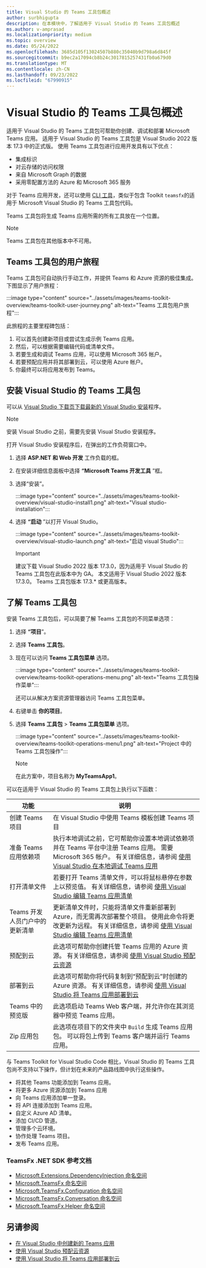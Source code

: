 ```yaml
---
title: Visual Studio 的 Teams 工具包概述
author: surbhigupta
description: 在本模块中，了解适用于 Visual Studio 的 Teams 工具包概述
ms.author: v-amprasad
ms.localizationpriority: medium
ms.topic: overview
ms.date: 05/24/2022
ms.openlocfilehash: 3685d105f13024507b880c35040b9d798a6d845f
ms.sourcegitcommit: b9ec2a17094cb8b24c3017815257431fb0a679d0
ms.translationtype: MT
ms.contentlocale: zh-CN
ms.lasthandoff: 09/23/2022
ms.locfileid: "67990915"
---
```

# <a name="teams-toolkit-overview-for-visual-studio"></a>Visual Studio 的 Teams 工具包概述

适用于 Visual Studio 的 Teams 工具包可帮助你创建、调试和部署 Microsoft Teams 应用。 适用于 Visual Studio 的 Teams 工具包是 Visual Studio 2022 版本 17.3 中的正式版。 使用 Teams 工具包进行应用开发具有以下优点：

* 集成标识
* 对云存储的访问权限
* 来自 Microsoft Graph 的数据
* 采用零配置方法的 Azure 和 Microsoft 365 服务

对于 Teams 应用开发，还可以使用 [CLI 工具](https://github.com/OfficeDev/TeamsFx/blob/dev/docs/cli/user-manual.md)，类似于包含 Toolkit `teamsfx`的适用于 Microsoft Visual Studio 的 Teams 工具包代码。

Teams 工具包将生成 Teams 应用所需的所有工具放在一个位置。

> [!NOTE]
> Teams 工具包在其他版本中不可用。

## <a name="user-journey-of-teams-toolkit"></a>Teams 工具包的用户旅程

Teams 工具包可自动执行手动工作，并提供 Teams 和 Azure 资源的极佳集成。 下图显示了用户旅程：

:::image type="content" source="../assets/images/teams-toolkit-overview/teams-toolkit-user-journey.png" alt-text="Teams 工具包用户旅程":::

此旅程的主要里程碑包括：

1. 可以首先创建新项目或尝试生成示例 Teams 应用。
1. 然后，可以根据需要编辑代码或清单文件。
1. 若要生成和调试 Teams 应用，可以使用 Microsoft 365 帐户。
1. 若要预配应用并将其部署到云，可以使用 Azure 帐户。
1. 你最终可以将应用发布到 Teams。

## <a name="install-teams-toolkit-for-visual-studio"></a>安装 Visual Studio 的 Teams 工具包

可以从 [Visual Studio 下载页下载最新的 Visual Studio 安装](https://visualstudio.microsoft.com)程序。

> [!NOTE]
> 安装 Visual Studio 之前，需要先安装 Visual Studio 安装程序。

打开 Visual Studio 安装程序后，在弹出的工作负荷窗口中。

1. 选择 **ASP.NET 和 Web 开发** 工作负载的框。
1. 在安装详细信息面板中选择 **“Microsoft Teams 开发工具** ”框。
1. 选择“安装”。

   :::image type="content" source="../assets/images/teams-toolkit-overview/visual-studio-install1.png" alt-text="Visual studio-installation":::

1. 选择 **“启动** ”以打开 Visual Studio。

    :::image type="content" source="../assets/images/teams-toolkit-overview/visual-studio-launch.png" alt-text="启动 visual Studio":::

   > [!IMPORTANT]
   > 建议下载 Visual Studio 2022 版本 17.3.0，因为适用于 Visual Studio 的 Teams 工具包在此版本中为 GA。 本文适用于 Visual Studio 2022 版本 17.3.0。 Teams 工具包版本 17.3.* 或更高版本。

## <a name="take-a-tour-of-teams-toolkit"></a>了解 Teams 工具包

安装 Teams 工具包后，可以简要了解 Teams 工具包的不同菜单选项：

1. 选择 **“项目**”。
1. 选择 **Teams 工具包**。
1. 现在可以访问 **Teams 工具包菜单** 选项。

   :::image type="content" source="../assets/images/teams-toolkit-overview/teams-toolkit-operations-menu.png" alt-text="Teams 工具包操作菜单":::

   还可以从解决方案资源管理器访问 Teams 工具包菜单。

4. 右键单击 **你的项目**。
5. 选择 **Teams 工具包** > **Teams 工具包菜单** 选项。

   :::image type="content" source="../assets/images/teams-toolkit-overview/teams-toolkit-operations-menu1.png" alt-text="Project 中的 Teams 工具包操作":::

   > [!NOTE]
   > 在此方案中，项目名称为 **MyTeamsApp1**。

可以在适用于 Visual Studio 的 Teams 工具包上执行以下函数：

|功能  |说明  |
|---------|---------|
|创建 Teams 项目     |在 Visual Studio 中使用 Teams 模板创建 Teams 项目         |
|准备 Teams 应用依赖项     |执行本地调试之前，它可帮助你设置本地调试依赖项并在 Teams 平台中注册 Teams 应用。 需要 Microsoft 365 帐户。 有关详细信息，请参阅 [使用 Visual Studio 在本地调试 Teams 应用](debug-teams-app-visual-studio.md)         |
|打开清单文件     |若要打开 Teams 清单文件，可以将鼠标悬停在参数上以预览值。 有关详细信息，请参阅 [使用 Visual Studio 编辑 Teams 应用清单](VS-TeamsFx-preview-and-customize-app-manifest.md)         |
|Teams 开发人员门户中的更新清单     |更新清单文件时，只能将清单文件重新部署到 Azure，而无需再次部署整个项目。 使用此命令将更改更新为远程。 有关详细信息，请参阅 [使用 Visual Studio 编辑 Teams 应用清单](VS-TeamsFx-preview-and-customize-app-manifest.md)       |
|预配到云     |此选项可帮助你创建托管 Teams 应用的 Azure 资源。 有关详细信息，请参阅 [使用 Visual Studio 预配云资源](provision-cloud-resources.md)        |
|部署到云     |此选项可帮助你将代码复制到“预配到云”时创建的 Azure 资源。 有关详细信息，请参阅 [使用 Visual Studio 将 Teams 应用部署到云](deploy-teams-app.md)        |
|Teams 中的预览版     |此选项启动 Teams Web 客户端，并允许你在其浏览器中预览 Teams 应用。         |
|Zip 应用包     |此选项在项目下的文件夹中 `Build` 生成 Teams 应用包。 可以将包上传到 Teams 客户端并运行 Teams 应用。         |

与 Teams Toolkit for Visual Studio Code 相比，Visual Studio 的 Teams 工具包尚不支持以下操作，但计划在未来的产品路线图中执行这些操作。

* 将其他 Teams 功能添加到 Teams 应用。
* 将更多 Azure 资源添加到 Teams 应用
* 向 Teams 应用添加单一登录。
* 将 API 连接添加到 Teams 应用。
* 自定义 Azure AD 清单。
* 添加 CI/CD 管道。
* 管理多个云环境。
* 协作处理 Teams 项目。
* 发布 Teams 应用。

### <a name="teamsfx-net-sdk-reference-docs"></a>TeamsFx .NET SDK 参考文档

* [Microsoft.Extensions.DependencyInjection 命名空间](/../dotnet/api/Microsoft.Extensions.DependencyInjection)
* [Microsoft.TeamsFx 命名空间](/../dotnet/api/Microsoft.TeamsFx)
* [Microsoft.TeamsFx.Configuration 命名空间](/../dotnet/api/Microsoft.TeamsFx.Configuration)
* [Microsoft.TeamsFx.Conversation 命名空间](/../dotnet/api/Microsoft.TeamsFx.Conversation)
* [Microsoft.TeamsFx.Helper 命名空间](/../dotnet/api/Microsoft.TeamsFx.Helper)

## <a name="see-also"></a>另请参阅

* [在 Visual Studio 中创建新的 Teams 应用](create-new-teams-app-for-Visual-Studio.md)
* [使用 Visual Studio 预配云资源](provision-cloud-resources.md)
* [使用 Visual Studio 将 Teams 应用部署到云](deploy-teams-app.md)
